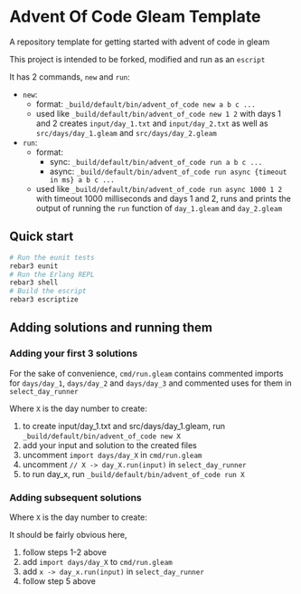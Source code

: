 # Advent Of Code Gleam Template

A repository template for getting started with advent of code in gleam

This project is intended to be forked, modified and run as an `escript`

It has 2 commands, `new` and `run`:

- `new`:
  - format: `_build/default/bin/advent_of_code new a b c ...`
  - used like `_build/default/bin/advent_of_code new 1 2` with days 1 and 2 creates `input/day_1.txt` and `input/day_2.txt` as well as `src/days/day_1.gleam` and `src/days/day_2.gleam`
- `run`:
  - format:
    - sync: `_build/default/bin/advent_of_code run a b c ...`
    - async: `_build/default/bin/advent_of_code run async {timeout in ms} a b c ...`
  - used like `_build/default/bin/advent_of_code run async 1000 1 2` with timeout 1000 milliseconds and days 1 and 2, runs and prints the output of running the `run` function of `day_1.gleam` and `day_2.gleam`

## Quick start

```sh
# Run the eunit tests
rebar3 eunit
# Run the Erlang REPL
rebar3 shell
# Build the escript
rebar3 escriptize
```

## Adding solutions and running them

### Adding your first 3 solutions

For the sake of convenience,   `cmd/run.gleam` contains commented imports for `days/day_1`, `days/day_2` and `days/day_3` and commented uses for them in  `select_day_runner`

Where `X` is the day number to create:

1. to create input/day_1.txt and src/days/day_1.gleam, run `_build/default/bin/advent_of_code new X`
2. add your input and solution to the created files
3. uncomment `import days/day_X` in `cmd/run.gleam`
4. uncomment  `// X -> day_X.run(input)` in `select_day_runner`
5. to run day_x, run `_build/default/bin/advent_of_code run X`

### Adding subsequent solutions

Where `X` is the day number to create:

It should be fairly obvious here,

1. follow steps 1-2 above
1. add `import days/day_X` to `cmd/run.gleam`
1. add  `x -> day_x.run(input)` in `select_day_runner`
1. follow step 5 above
